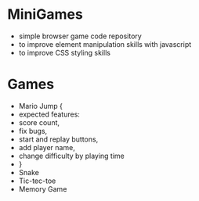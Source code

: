 # MiniGames
- simple browser game code repository 
- to improve element manipulation skills with javascript
- to improve CSS styling skills

# Games
- Mario Jump {
- expected features:
- score count,
- fix bugs,
- start and replay buttons,
- add player name,
- change difficulty by playing time
- }
- Snake
- Tic-tec-toe
- Memory Game
